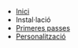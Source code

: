 <!-- docs/_sidebar.md -->

* [Inici](/)
* Instal·lació
 * [Primeres passes](quickstart.md)
 * [Personalització](customize.md)